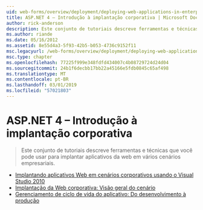 ```yaml
---
uid: web-forms/overview/deployment/deploying-web-applications-in-enterprise-scenarios/index
title: ASP.NET 4 – Introdução à implantação corporativa | Microsoft Docs
author: rick-anderson
description: Este conjunto de tutoriais descreve ferramentas e técnicas que você pode usar para implantar aplicativos da web em vários cenários empresariais.
ms.author: riande
ms.date: 05/16/2012
ms.assetid: 8e55d4a3-5f93-42b5-b053-4736c9152f11
msc.legacyurl: /web-forms/overview/deployment/deploying-web-applications-in-enterprise-scenarios
msc.type: chapter
ms.openlocfilehash: 77225f999e348fdfd434007c4b08729724d24d04
ms.sourcegitcommit: 24b1f6decbb17bb22a45166e5fdb0845c65af498
ms.translationtype: MT
ms.contentlocale: pt-BR
ms.lasthandoff: 03/01/2019
ms.locfileid: "57021803"
---
```

<a name="aspnet-4---enterprise-deployment-introduction"></a>ASP.NET 4 – Introdução à implantação corporativa
====================
> Este conjunto de tutoriais descreve ferramentas e técnicas que você pode usar para implantar aplicativos da web em vários cenários empresariais.


- [Implantando aplicativos Web em cenários corporativos usando o Visual Studio 2010](deploying-web-applications-in-enterprise-scenarios.md)
- [Implantação da Web corporativa: Visão geral do cenário](enterprise-web-deployment-scenario-overview.md)
- [Gerenciamento de ciclo de vida do aplicativo: Do desenvolvimento à produção](application-lifecycle-management-from-development-to-production.md)
